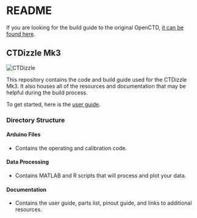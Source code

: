 # README
If you are looking for the build guide to the original OpenCTD, [it can be found here](https://github.com/OceanographyforEveryone/OpenCTD).

## CTDizzle Mk3
![CTDizzle](https://github.com/CTDizzle/CTDizzle/blob/master/Documentation/Images/20170517_185546.jpg)

This repository contains the code and build guide used for the CTDizzle Mk3.
It also houses all of the resources and documentation that may be helpful during the build process.

To get started, here is the [user guide](https://github.com/CTDizzle/CTDizzle/blob/master/Documentation/User_Guide.md).


### Directory Structure

#### Arduino Files
- Contains the operating and calibration code.

#### Data Processing
- Contains MATLAB and R scripts that will process and plot your data.

#### Documentation
- Contains the user guide, parts list, pinout guide, and links to additional resources.
